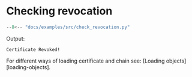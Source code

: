 # Checking revocation

```python
--8<-- "docs/examples/src/check_revocation.py"
```

Output:
```
Certificate Revoked!
```

For different ways of loading certificate and chain see: 
[Loading objects][loading-objects].
